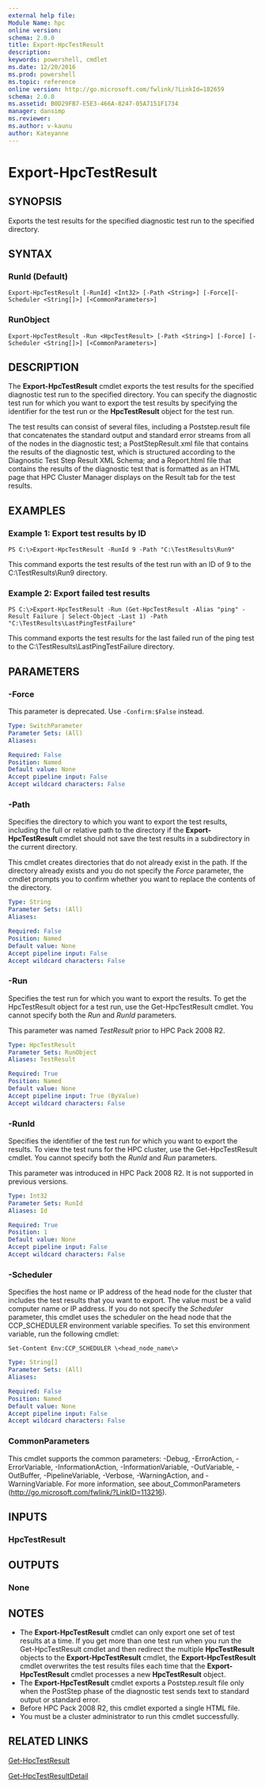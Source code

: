 ```yaml
---
external help file:
Module Name: hpc
online version:
schema: 2.0.0
title: Export-HpcTestResult
description:
keywords: powershell, cmdlet
ms.date: 12/20/2016
ms.prod: powershell
ms.topic: reference
online version: http://go.microsoft.com/fwlink/?LinkId=182659
schema: 2.0.0
ms.assetid: B0D29FB7-E5E3-466A-8247-05A7151F1734
manager: dansimp
ms.reviewer:
ms.author: v-kaunu
author: Kateyanne
---
```


# Export-HpcTestResult

## SYNOPSIS
Exports the test results for the specified diagnostic test run to the specified directory.

## SYNTAX

### RunId (Default)
```
Export-HpcTestResult [-RunId] <Int32> [-Path <String>] [-Force][-Scheduler <String[]>] [<CommonParameters>]
```

### RunObject
```
Export-HpcTestResult -Run <HpcTestResult> [-Path <String>] [-Force] [-Scheduler <String[]>] [<CommonParameters>]
```

## DESCRIPTION
The **Export-HpcTestResult** cmdlet exports the test results for the specified diagnostic test run to the specified directory.
You can specify the diagnostic test run for which you want to export the test results by specifying the identifier for the test run or the **HpcTestResult** object for the test run.

The test results can consist of several files, including a Poststep.result file that concatenates the standard output and standard error streams from all of the nodes in the diagnostic test; a PostStepResult.xml file that contains the results of the diagnostic test, which is structured according to the Diagnostic Test Step Result XML Schema; and a Report.html file that contains the results of the diagnostic test that is formatted as an HTML page that HPC Cluster Manager displays on the Result tab for the test results.

## EXAMPLES

### Example 1: Export test results by ID
```
PS C:\>Export-HpcTestResult -RunId 9 -Path "C:\TestResults\Run9"
```

This command exports the test results of the test run with an ID of 9 to the C:\TestResults\Run9 directory.

### Example 2: Export failed test results
```
PS C:\>Export-HpcTestResult -Run (Get-HpcTestResult -Alias "ping" -Result Failure | Select-Object -Last 1) -Path "C:\TestResults\LastPingTestFailure"
```

This command exports the test results for the last failed run of the ping test to the C:\TestResults\LastPingTestFailure directory.

## PARAMETERS

### -Force
This parameter is deprecated.
Use `-Confirm:$False` instead.

```yaml
Type: SwitchParameter
Parameter Sets: (All)
Aliases:

Required: False
Position: Named
Default value: None
Accept pipeline input: False
Accept wildcard characters: False
```

### -Path
Specifies the directory to which you want to export the test results, including the full or relative path to the directory if the **Export-HpcTestResult** cmdlet should not save the test results in a subdirectory in the current directory.

This cmdlet creates directories that do not already exist in the path.
If the directory already exists and you do not specify the *Force* parameter, the cmdlet prompts you to confirm whether you want to replace the contents of the directory.

```yaml
Type: String
Parameter Sets: (All)
Aliases:

Required: False
Position: Named
Default value: None
Accept pipeline input: False
Accept wildcard characters: False
```

### -Run
Specifies the test run for which you want to export the results.
To get the HpcTestResult object for a test run, use the Get-HpcTestResult cmdlet.
You cannot specify both the *Run* and *RunId* parameters.

This parameter was named *TestResult* prior to HPC Pack 2008 R2.

```yaml
Type: HpcTestResult
Parameter Sets: RunObject
Aliases: TestResult

Required: True
Position: Named
Default value: None
Accept pipeline input: True (ByValue)
Accept wildcard characters: False
```

### -RunId
Specifies the identifier of the test run for which you want to export the results.
To view the test runs for the HPC cluster, use the Get-HpcTestResult cmdlet.
You cannot specify both the *RunId* and *Run* parameters.

This parameter was introduced in HPC Pack 2008 R2.
It is not supported in previous versions.

```yaml
Type: Int32
Parameter Sets: RunId
Aliases: Id

Required: True
Position: 1
Default value: None
Accept pipeline input: False
Accept wildcard characters: False
```

### -Scheduler
Specifies the host name or IP address of the head node for the cluster that includes the test results that you want to export.
The value must be a valid computer name or IP address.
If you do not specify the *Scheduler* parameter, this cmdlet uses the scheduler on the head node that the CCP_SCHEDULER environment variable specifies.
To set this environment variable, run the following cmdlet:

`Set-Content Env:CCP_SCHEDULER \<head_node_name\>`

```yaml
Type: String[]
Parameter Sets: (All)
Aliases:

Required: False
Position: Named
Default value: None
Accept pipeline input: False
Accept wildcard characters: False
```

### CommonParameters
This cmdlet supports the common parameters: -Debug, -ErrorAction, -ErrorVariable, -InformationAction, -InformationVariable, -OutVariable, -OutBuffer, -PipelineVariable, -Verbose, -WarningAction, and -WarningVariable. For more information, see about_CommonParameters (http://go.microsoft.com/fwlink/?LinkID=113216).

## INPUTS

### HpcTestResult

## OUTPUTS

### None

## NOTES
* The **Export-HpcTestResult** cmdlet can only export one set of test results at a time. If you get more than one test run when you run the Get-HpcTestResult cmdlet and then redirect the multiple **HpcTestResult** objects to the **Export-HpcTestResult** cmdlet, the **Export-HpcTestResult** cmdlet overwrites the test results files each time that the **Export-HpcTestResult** cmdlet processes a new **HpcTestResult** object.
* The **Export-HpcTestResult** cmdlet exports a Poststep.result file only when the PostStep phase of the diagnostic test sends text to standard output or standard error.
* Before HPC Pack 2008 R2, this cmdlet exported a single HTML file.
* You must be a cluster administrator to run this cmdlet successfully.

## RELATED LINKS

[Get-HpcTestResult](./Get-HpcTestResult.md)

[Get-HpcTestResultDetail](./Get-HpcTestResultDetail.md)
